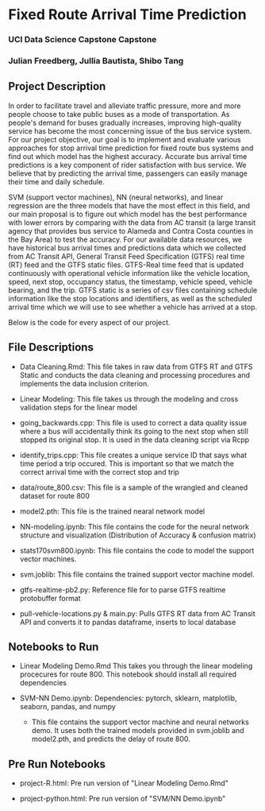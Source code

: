 # Fixed Route  Arrival Time Prediction

### UCI Data Science Capstone Capstone

### Julian Freedberg, Jullia Bautista, Shibo Tang

## Project Description

In order to facilitate travel and alleviate traffic pressure, more and more people choose to take public buses as a mode of transportation. As people's demand for buses gradually increases, improving high-quality service has become the most concerning issue of the bus service system. For our project objective, our goal is to implement and evaluate various approaches for stop arrival time prediction for fixed route bus systems and find out which model has the highest accuracy. Accurate bus arrival time predictions is a key component of rider satisfaction with bus service. We believe that by predicting the arrival time, passengers can easily manage their time and daily schedule.

SVM (support vector machines), NN (neural networks), and linear regression are the three models that have the most effect in this field, and our main proposal is to figure out which model has the best performance with lower errors by comparing with the data from AC transit (a large transit agency that provides bus service to Alameda and Contra Costa counties in the Bay Area) to test the accuracy. For our available data resources, we have historical bus arrival times and predictions data which we collected from AC Transit API, General Transit Feed Specification (GTFS) real time (RT) feed and the GTFS static files. GTFS-Real time feed that is updated continuously with operational vehicle information like the vehicle location, speed, next stop, occupancy status, the timestamp, vehicle speed, vehicle bearing, and the trip. GTFS static is a series of csv files containing schedule information like the stop locations and identifiers, as well as the scheduled arrival time which we will use to see whether a vehicle has arrived at a stop.


Below is the code for every aspect of our project.

## File Descriptions

- Data Cleaning.Rmd: This file takes in raw data from GTFS RT and GTFS Static and conducts the data cleaning and processing procedures and implements the data inclusion criterion.

- Linear Modeling: This file takes us through the modeling and cross validation steps for the linear model

- going_backwards.cpp: This file is used to correct a data quality issue where a bus will accidentally think its going to the next stop when still stopped its original stop. It is used in the data cleaning script via Rcpp

- identify_trips.cpp: This file creates a unique service ID that says what time period a trip occured. This is important so that we match the correct arrival time with the correct stop and trip

- data/route_800.csv: This file is a sample of the wrangled and cleaned dataset for route 800

- model2.pth: This file is the trained nearal network model

- NN-modeling.ipynb: This file contains the code for the neural network structure and visualization (Distribution of Accuracy & confusion matrix)

- stats170svm800.ipynb: This file contains the code to model the support vector machines.

- svm.joblib: This file contains the trained support vector machine model.

- gtfs-realtime-pb2.py: Reference file for to parse GTFS realtime protobuffer format

- pull-vehicle-locations.py & main.py: Pulls GTFS RT data from AC Transit API and converts it to pandas dataframe, inserts to local database
 
## Notebooks to Run

- Linear Modeling Demo.Rmd This takes you through the linear modeling procecures for route 800. This notebook should install all required dependencies

- SVM-NN Demo.ipynb: Dependencies: pytorch, sklearn, matplotlib, seaborn, pandas, and numpy
              
     - This file contains the support vector machine and neural networks demo. It uses both the trained models provided in svm.joblib and model2.pth, and predicts the delay of route 800.

## Pre Run Notebooks

- project-R.html: Pre run version of "Linear Modeling Demo.Rmd"

- project-python.html: Pre run version of "SVM/NN Demo.ipynb"
